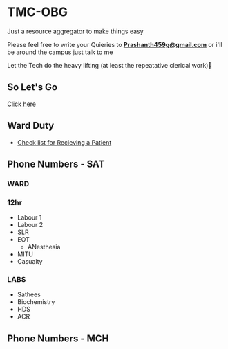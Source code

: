 # TMC-OBG

Just a resource aggregator to make things easy

Please feel free to write your Quieries to **Prashanth459g@gmail.com**
or
i'll be around the campus just talk to me

Let the Tech do the heavy lifting (at least the repeatative clerical work)💪




## So Let's Go
[Click here](https://prashanth459g.github.io/TMC-OBG/sat-home.html)


## Ward Duty
- [Check list for Recieving a Patient](https://prashanth459g.github.io/TMC-OBG/receivingPt)

## Phone Numbers - SAT
### WARD
### 12hr
- Labour 1
- Labour 2
- SLR
- EOT
  - ANesthesia
- MITU
- Casualty
### LABS
- Sathees
- Biochemistry
- HDS
- ACR
## Phone Numbers - MCH
